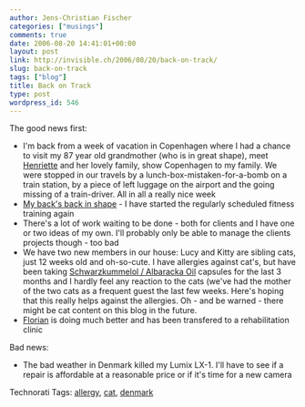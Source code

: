 ```yaml
---
author: Jens-Christian Fischer
categories: ["musings"]
comments: true
date: 2006-08-20 14:41:01+00:00
layout: post
link: http://invisible.ch/2006/08/20/back-on-track/
slug: back-on-track
tags: ["blog"]
title: Back on Track
type: post
wordpress_id: 546
---
```


The good news first:

* I'm back from a week of vacation in Copenhagen where I had a chance to visit my 87 year old grandmother (who is in great shape), meet [Henriette][1] and her lovely family, show Copenhagen to my family. We were stopped in our travels by a lunch-box-mistaken-for-a-bomb on a train station, by a piece of left luggage on the airport and the going missing of a train-driver. All in all a really nice week
* [My back's back in shape][2] - I have started the regularly scheduled fitness training again
* There's a lot of work waiting to be done - both for clients and I have one or two ideas of my own. I'll probably only be able to manage the clients projects though - too bad
* We have two new members in our house: Lucy and Kitty are sibling cats, just 12 weeks old and oh-so-cute. I have allergies against cat's, but have been taking [Schwarzkummelol / Albaracka Oil][3] capsules for the last 3 months and I hardly feel any reaction to the cats (we've had the mother of the two cats as a frequent guest the last few weeks. Here's hoping that this really helps against the allergies. Oh - and be warned - there might be cat content on this blog in the future.
* [Florian][4] is doing much better and has been transfered to a rehabilitation clinic

Bad news:

* The bad weather in Denmark killed my Lumix LX-1. I'll have to see if a repair is affordable at a reasonable price or if it's time for a new camera

[1]: http://henrietteweber.com/
[2]: /2006/06/20/painfully-quiet/
[3]: http://www.myworld.privateweb.at/albaracka/albaracka_oil.htm
[4]: /2006/08/02/if-not-today/



Technorati Tags: [allergy](http://www.technorati.com/tag/allergy), [cat](http://www.technorati.com/tag/cat), [denmark](http://www.technorati.com/tag/denmark)
